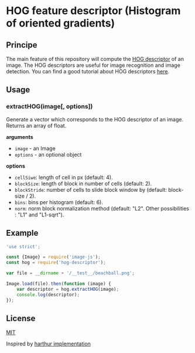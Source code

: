 # HOG feature descriptor (Histogram of oriented gradients)

## Principe

The main feature of this repository will compute the [HOG descriptor](https://en.wikipedia.org/wiki/Histogram_of_oriented_gradients) of an image. The HOG descriptors are useful for image recognition and image detection. You can find a good tutorial about HOG descriptors [here](http://mccormickml.com/2013/05/09/hog-person-detector-tutorial/).


## Usage

### extractHOG(image[, options])

Generate a vector which corresponds to the HOG descriptor of an image.
Returns an array of float.

__arguments__

* `image` - an Image
* `options` - an optional object

__options__

* `cellSiwe`: length of cell in px (default: 4).
* `blockSize`: length of block in number of cells (default: 2).
* `blockStride`: number of cells to slide block window by (default: block-size / 2).
* `bins`: bins per histogram (default: 6).
* `norm`: norm block normalization method (default: "L2". Other possibilities : "L1" and "L1-sqrt").

## Example

```js
'use strict';

const {Image} = require('image-js');
const hog = require('hog-descriptor');

var file = __dirname + '/__test__/beachball.png';

Image.load(file).then(function (image) {
    var descriptor = hog.extractHOG(image);
    console.log(descriptor);
});
```

## License

[MIT](./LICENSE)

Inspired by [harthur implementation](https://github.com/harthur/hog-descriptor)
